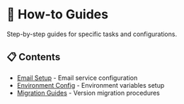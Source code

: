 # 📖 How-to Guides

Step-by-step guides for specific tasks and configurations.

## 📋 Contents

- [Email Setup](./email-setup.md) - Email service configuration
- [Environment Config](./environment-config.md) - Environment variables setup
- [Migration Guides](./migration-guides.md) - Version migration procedures

